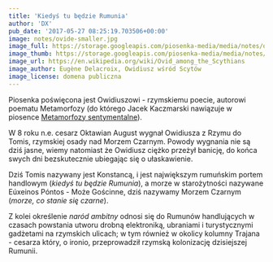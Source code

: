 ```yaml
---
title: 'Kiedyś tu będzie Rumunia'
author: 'DX'
pub_date: '2017-05-27 08:25:19.703506+00:00'
image: notes/ovide-smaller.jpg
image_full: https://storage.googleapis.com/piosenka-media/media/notes/ovide-smaller.jpg
image_thumb: https://storage.googleapis.com/piosenka-media/media/notes/ovide-smaller.jpg.0x300_q85_upscale.jpg
image_url: https://en.wikipedia.org/wiki/Ovid_among_the_Scythians
image_author: Eugène Delacroix, Owidiusz wśród Scytów
image_license: domena publiczna
---
```


Piosenka poświęcona jest Owidiuszowi \- rzymskiemu poecie, autorowi poematu Metamorfozy \(do którego Jacek Kaczmarski nawiązuje w piosence [Metamorfozy sentymentalne](https://www.piosenkaztekstem.pl/opracowanie/jacek\-kaczmarski\-metamorfozy\-sentymentalne/)\).

W 8 roku n.e. cesarz Oktawian August wygnał Owidiusza z Rzymu do  Tomis, rzymskiej osady nad Morzem Czarnym. Powody wygnania nie są dziś jasne, wiemy natomiast że Owidiusz ciężko przeżył banicję, do końca swych dni bezskutecznie ubiegając się o ułaskawienie.

Dziś Tomis nazywany jest Konstancą, i jest największym rumuńskim portem handlowym \(_kiedyś tu będzie Rumunia_\), a morze w starożytności nazywane Eúxeinos Póntos \- Może Gościnne, dziś nazywamy Morzem Czarnym \(_morze, co stanie się czarne_\).

Z kolei określenie _naród ambitny_ odnosi się do Rumunów handlujących w czasach powstania utworu drobną elektroniką, ubraniami i turystycznymi gadżetami na rzymskich ulicach; w tym również w okolicy kolumny Trajana \- cesarza który, o ironio, przeprowadził rzymską kolonizację dzisiejszej Rumunii.